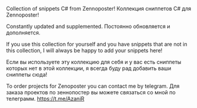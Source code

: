 Collection of snippets C# from Zennoposter!
Коллекция сниппетов C# для Zennoposter!

Constantly updated and supplemented.
Постоянно обновляется и дополняется.

If you use this collection for yourself 
and you have snippets that are not in this collection,
I will always be happy to add your snippets here! 

Если вы используете эту коллекцию для себя
и у вас есть сниппеты которых нет в этой коллекции,
я всегда буду рад добавить ваши сниппеты сюда!

To order projects for Zenoposter you can contact me by telegram.
Для заказа проектов по зеннопостер вы можете связаться со мной по телеграмм.
https://t.me/AzaniR
